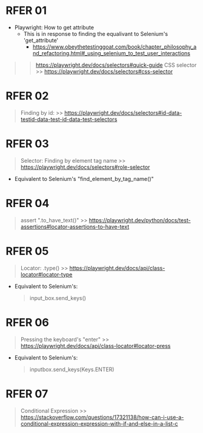 # RFER 01
- Playwright: How to get attribute
    - This is in response to finding the equalivant to Selenium's 'get_attribute'
        - https://www.obeythetestinggoat.com/book/chapter_philosophy_and_refactoring.html#_using_selenium_to_test_user_interactions

>> https://playwright.dev/docs/selectors#quick-guide
> CSS selector
    >> https://playwright.dev/docs/selectors#css-selector

# RFER 02
> Finding by id:
    >> https://playwright.dev/docs/selectors#id-data-testid-data-test-id-data-test-selectors

# RFER 03
> Selector: Finding by element tag name
    >> https://playwright.dev/docs/selectors#role-selector
- Equivalent to Selenium's "find_element_by_tag_name()"

# RFER 04
> assert ".to_have_text()"
    >> https://playwright.dev/python/docs/test-assertions#locator-assertions-to-have-text

# RFER 05
> Locator: .type()
    >> https://playwright.dev/docs/api/class-locator#locator-type

- Equivalent to Selenium's: 
    > input_box.send_keys()

# RFER 06
> Pressing the keyboard's "enter"
    >> https://playwright.dev/docs/api/class-locator#locator-press

- Equivalent to Selenium's:
    > inputbox.send_keys(Keys.ENTER)  

# RFER 07
> Conditional Expression
    >> https://stackoverflow.com/questions/17321138/how-can-i-use-a-conditional-expression-expression-with-if-and-else-in-a-list-c